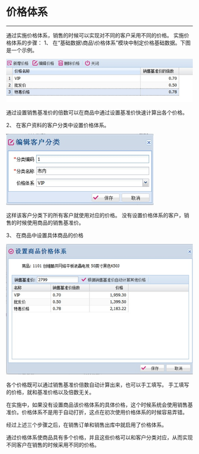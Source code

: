 # 价格体系

---

通过实施价格体系，销售的时候可以实现对不同的客户采用不同的价格。
实施价格体系的步骤：
1、 在“基础数据\商品\价格体系”模块中制定价格基础数据。下图是一个示例。

![价格体系示例](../assets/02-04-03-01.jpg)

通过设置销售基准价的倍数可以在商品中通过设置基准价快速计算出各个价格。

2、 在客户资料的客户分类中设置价格体系。

![](../assets/02-04-03-02.jpg)

这样该客户分类下的所有客户就使用对应的价格。
没有设置价格体系的客户，销售的时候使用商品的销售基准价。

3、 在商品中设置具体商品的价格

![](../assets/02-04-03-03.jpg)

各个价格既可以通过销售基准价倍数自动计算出来，也可以手工填写。
手工填写的价格，就和基准价格以及倍数无关。

在实施中，如果没有设置商品该价格体系的具体价格，这个时候系统会使用销售基准价。价格体系不是用于自动打折，这点在初次使用价格体系的时候容易弄错。

经过上述三个步骤之后，在销售订单和销售出库中就启用了价格体系。

通过价格体系使商品具有多个价格，并且这些价格可以和客户分类对应，从而实现不同客户在销售的时候采用不同的价格。
